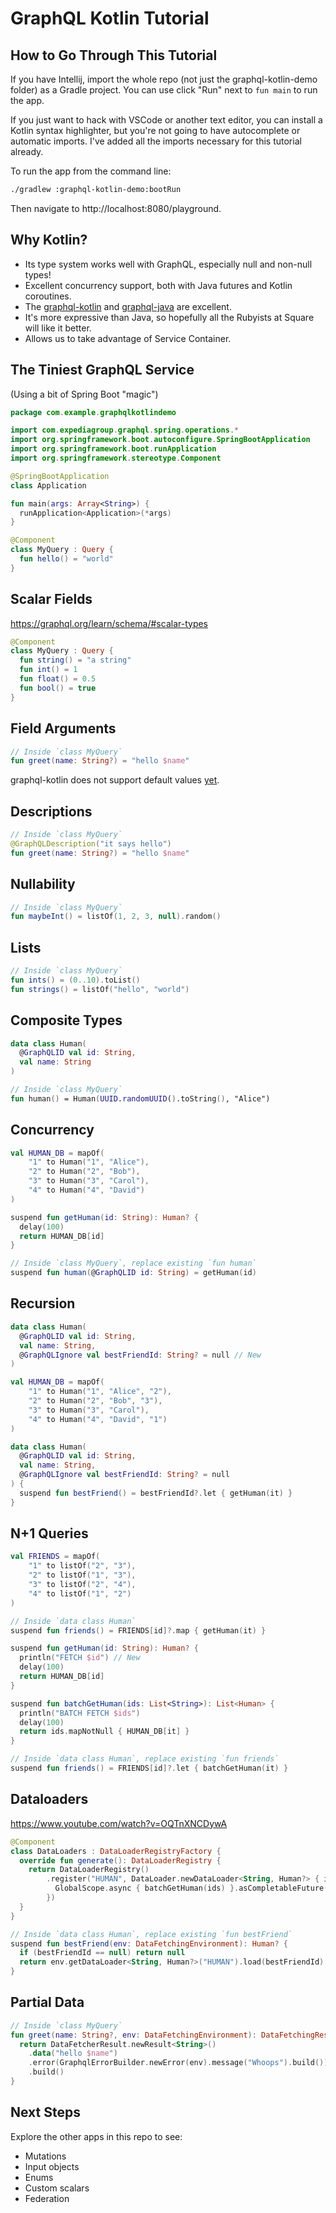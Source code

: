 # GraphQL Kotlin Tutorial

## How to Go Through This Tutorial

If you have Intellij, import the whole repo (not just the graphql-kotlin-demo folder) as a Gradle project. You can use click "Run" next to `fun main` to run the app.

If you just want to hack with VSCode or another text editor, you can install a Kotlin syntax highlighter, but you're not going to have autocomplete or automatic imports. I've added all the imports necessary for this tutorial already.

To run the app from the command line:
```sh
./gradlew :graphql-kotlin-demo:bootRun
```

Then navigate to http://localhost:8080/playground.

## Why Kotlin?

* Its type system works well with GraphQL, especially null and non-null types!
* Excellent concurrency support, both with Java futures and Kotlin coroutines.
* The [graphql-kotlin](https://expediagroup.github.io/graphql-kotlin/docs/getting-started.html) and [graphql-java](https://www.graphql-java.com/) are excellent.
* It's more expressive than Java, so hopefully all the Rubyists at Square will like it better.
* Allows us to take advantage of Service Container.

## The Tiniest GraphQL Service

(Using a bit of Spring Boot "magic")

```kotlin
package com.example.graphqlkotlindemo

import com.expediagroup.graphql.spring.operations.*
import org.springframework.boot.autoconfigure.SpringBootApplication
import org.springframework.boot.runApplication
import org.springframework.stereotype.Component

@SpringBootApplication
class Application

fun main(args: Array<String>) {
  runApplication<Application>(*args)
}

@Component
class MyQuery : Query {
  fun hello() = "world"
}
```

## Scalar Fields

https://graphql.org/learn/schema/#scalar-types

```kotlin
@Component
class MyQuery : Query {
  fun string() = "a string"
  fun int() = 1
  fun float() = 0.5
  fun bool() = true
}
```

## Field Arguments

```kotlin
// Inside `class MyQuery`
fun greet(name: String?) = "hello $name"
```

graphql-kotlin does not support default values [yet](https://github.com/ExpediaGroup/graphql-kotlin/issues/53).

## Descriptions

```kotlin
// Inside `class MyQuery`
@GraphQLDescription("it says hello")
fun greet(name: String?) = "hello $name"
```

## Nullability

```kotlin
// Inside `class MyQuery`
fun maybeInt() = listOf(1, 2, 3, null).random()
```

## Lists

```kotlin
// Inside `class MyQuery`
fun ints() = (0..10).toList()
fun strings() = listOf("hello", "world")
```

## Composite Types

```kotlin
data class Human(
  @GraphQLID val id: String,
  val name: String
)

// Inside `class MyQuery`
fun human() = Human(UUID.randomUUID().toString(), "Alice")
```

## Concurrency

```kotlin
val HUMAN_DB = mapOf(
    "1" to Human("1", "Alice"),
    "2" to Human("2", "Bob"),
    "3" to Human("3", "Carol"),
    "4" to Human("4", "David")
)

suspend fun getHuman(id: String): Human? {
  delay(100)
  return HUMAN_DB[id]
}

// Inside `class MyQuery`, replace existing `fun human`
suspend fun human(@GraphQLID id: String) = getHuman(id)
```

## Recursion

```kotlin
data class Human(
  @GraphQLID val id: String,
  val name: String,
  @GraphQLIgnore val bestFriendId: String? = null // New
)
```

```kotlin
val HUMAN_DB = mapOf(
    "1" to Human("1", "Alice", "2"),
    "2" to Human("2", "Bob", "3"),
    "3" to Human("3", "Carol"),
    "4" to Human("4", "David", "1")
)
```

```kotlin
data class Human(
  @GraphQLID val id: String,
  val name: String,
  @GraphQLIgnore val bestFriendId: String? = null
) {
  suspend fun bestFriend() = bestFriendId?.let { getHuman(it) }
}
```

## N+1 Queries

```kotlin
val FRIENDS = mapOf(
    "1" to listOf("2", "3"),
    "2" to listOf("1", "3"),
    "3" to listOf("2", "4"),
    "4" to listOf("1", "2")
)

// Inside `data class Human`
suspend fun friends() = FRIENDS[id]?.map { getHuman(it) }

suspend fun getHuman(id: String): Human? {
  println("FETCH $id") // New
  delay(100)
  return HUMAN_DB[id]
}
```

```kotlin
suspend fun batchGetHuman(ids: List<String>): List<Human> {
  println("BATCH FETCH $ids")
  delay(100)
  return ids.mapNotNull { HUMAN_DB[it] }
}

// Inside `data class Human`, replace existing `fun friends`
suspend fun friends() = FRIENDS[id]?.let { batchGetHuman(it) }
```

## Dataloaders

https://www.youtube.com/watch?v=OQTnXNCDywA

```kotlin
@Component
class DataLoaders : DataLoaderRegistryFactory {
  override fun generate(): DataLoaderRegistry {
    return DataLoaderRegistry()
        .register("HUMAN", DataLoader.newDataLoader<String, Human?> { ids ->
          GlobalScope.async { batchGetHuman(ids) }.asCompletableFuture()
        })
  }
}

// Inside `data class Human`, replace existing `fun bestFriend`
suspend fun bestFriend(env: DataFetchingEnvironment): Human? {
  if (bestFriendId == null) return null
  return env.getDataLoader<String, Human?>("HUMAN").load(bestFriendId).await()
}
```

## Partial Data

```kotlin
// Inside `class MyQuery`
fun greet(name: String?, env: DataFetchingEnvironment): DataFetchingResult<String> {
  return DataFetcherResult.newResult<String>()
    .data("hello $name")
    .error(GraphqlErrorBuilder.newError(env).message("Whoops").build())
    .build()
}
```

## Next Steps

Explore the other apps in this repo to see:

* Mutations
* Input objects
* Enums
* Custom scalars
* Federation

